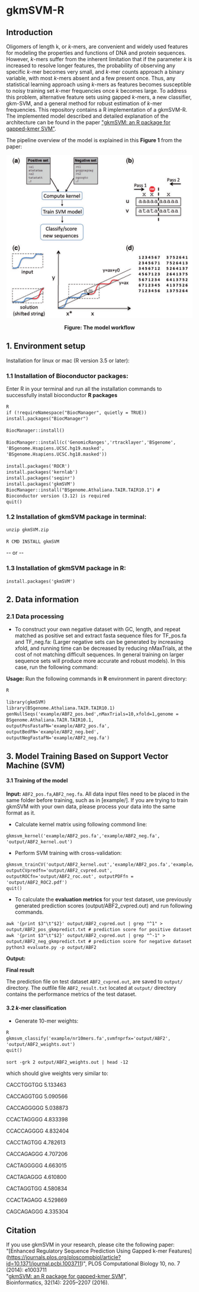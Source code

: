 # gkmSVM-R
## Introduction
Oligomers of length k, or *k*-mers, are convenient and widely used features for modeling the properties and functions of DNA and protein sequences. However, *k*-mers suffer from the inherent limitation that if the parameter *k* is increased to resolve longer features, the probability of observing any specific *k*-mer becomes very small, and *k*-mer counts approach a binary variable, with most *k*-mers absent and a few present once. Thus, any statistical learning approach using *k*-mers as features becomes susceptible to noisy training set *k*-mer frequencies once *k* becomes large. To address this problem, alternative feature sets using gapped *k*-mers, a new classifier, gkm-SVM, and a general method for robust estimation of *k*-mer frequencies. 
This repository contains a R implementation of a gkmSVM-R. The implemented model described and detailed explanation of the architecture can be found in the paper ["gkmSVM: an R package for gapped-kmer SVM"](https://www.ncbi.nlm.nih.gov/pmc/articles/PMC4937197/). 

The pipeline overview of the model is explained in this **Figure 1** from the paper:

<p align="center">
<img src="gkmsvm.jpg">
</p>
<p align="center"><b>Figure: The model workflow</b></p>

## 1. Environment setup

Installation for linux or mac (R version 3.5 or later):

### 1.1 Installation of Bioconductor packages:

Enter R in your terminal and run all the installation commands to successfully install bioconductor **R packages**

```
R
if (!requireNamespace("BiocManager", quietly = TRUE)) install.packages("BiocManager")

BiocManager::install()

BiocManager::install(c('GenomicRanges','rtracklayer','BSgenome', 'BSgenome.Hsapiens.UCSC.hg19.masked', 'BSgenome.Hsapiens.UCSC.hg18.masked'))

install.packages('ROCR')
install.packages('kernlab')
install.packages('seqinr')
install.packages('gkmSVM')
BiocManager::install("BSgenome.Athaliana.TAIR.TAIR10.1") # Bioconductor version (3.12) is required
quit()
```
### 1.2 Installation of gkmSVM package in **terminal**:

```
unzip gkmSVM.zip

R CMD INSTALL gkmSVM
```
-- or --

### 1.3 Installation of gkmSVM package in **R**:

```
install.packages('gkmSVM')
```
## 2. Data information

### 2.1 Data processing

- To construct your own negative dataset with GC, length, and repeat matched as positive set and extract fasta sequence files for TF_pos.fa and TF_neg.fa: (Larger negative sets can be generated by increasing xfold, and running time can be decreased by reducing nMaxTrials, at the cost of not matching difficult sequences. In general training on larger sequence sets will produce more accurate and robust models). In this case, run the following command:

**Usage:**
Run the following commands in **R** environment in parent directory:

```
R

library(gkmSVM) 
library(BSgenome.Athaliana.TAIR.TAIR10.1)
genNullSeqs('example/ABF2_pos.bed',nMaxTrials=10,xfold=1,genome = BSgenome.Athaliana.TAIR.TAIR10.1, outputPosFastaFN='example/ABF2_pos.fa', outputBedFN='example/ABF2_neg.bed', outputNegFastaFN='example/ABF2_neg.fa')
```
## 3. Model Training Based on Support Vector Machine (SVM)
#### 3.1 Training of the model
**Input:** `ABF2_pos.fa`,`ABF2_neg.fa`. 
All data input files need to be placed in the same folder before training, such as in [example/]. If you are trying to train gkmSVM with your own data, please process your data into the same format as it.
- Calculate kernel matrix using following commond line:
 
```
gkmsvm_kernel('example/ABF2_pos.fa','example/ABF2_neg.fa', 'output/ABF2_kernel.out')
```

- Perform SVM training with cross-validation:
 
```
gkmsvm_trainCV('output/ABF2_kernel.out','example/ABF2_pos.fa','example/ABF2_neg.fa',svmfnprfx='example/ABF2', outputCVpredfn='output/ABF2_cvpred.out', outputROCfn='output/ABF2_roc.out', outputPDFfn = 'output/ABF2_ROC2.pdf')
quit()
```

- To calculate the **evaluation metrics** for your test dataset, use previously generated prediction scores (output/ABF2_cvpred.out) and run following commands.
```
awk '{print $3"\t"$2}' output/ABF2_cvpred.out | grep "^1" > output/ABF2_pos_gkmpredict.txt # prediction score for positive dataset
awk '{print $3"\t"$2}' output/ABF2_cvpred.out | grep "^-1" > output/ABF2_neg_gkmpredict.txt # prediction score for negative dataset
python3 evaluate.py -p output/ABF2
```

**Output:** 

**Final result** 

The prediction file on test dataset `ABF2_cvpred.out`, are saved to `output/` directory. 
The outfile file `ABF2_result.txt` located at `output/` directory contains the performance metrics of the test dataset.  

#### 3.2 *k*-mer classification
- Generate 10-mer weights:
 
```
R
gkmsvm_classify('example/nr10mers.fa',svmfnprfx='output/ABF2', 'output/ABF2_weights.out')
quit()

sort -grk 2 output/ABF2_weights.out | head -12
```

which should give weights very similar to:

 

CACCTGGTGG 5.133463

CACCAGGTGG 5.090566

CACCAGGGGG 5.038873

CCACTAGGGG 4.833398

CCACCAGGGG 4.832404

CACCTAGTGG 4.782613

CACCAGAGGG 4.707206

CACTAGGGGG 4.663015

CACTAGAGGG 4.610800

CACTAGGTGG 4.580834

CCACTAGAGG 4.529869

CAGCAGAGGG 4.335304

 
## Citation

If you use gkmSVM in your research, please cite the following paper:</br>
"[Enhanced Regulatory Sequence Prediction Using Gapped k-mer Features] (https://journals.plos.org/ploscompbiol/article?id=10.1371/journal.pcbi.1003711)", 
PLOS Computational Biology 10, no. 7 (2014): e1003711 <br/>
"[gkmSVM: an R package for gapped-kmer SVM](https://www.ncbi.nlm.nih.gov/pmc/articles/PMC4937197/)",<br/>
Bioinformatics, 32(14): 2205–2207 (2016).
